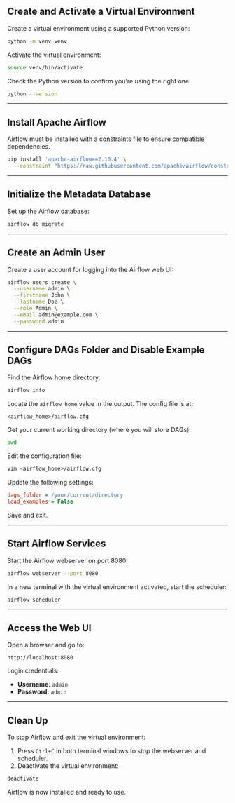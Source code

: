 ## Create and Activate a Virtual Environment

Create a virtual environment using a supported Python version:

```sh
python -m venv venv
```

Activate the virtual environment:

```sh
source venv/bin/activate
```

Check the Python version to confirm you're using the right one:

```sh
python --version
```

---

## Install Apache Airflow

Airflow must be installed with a constraints file to ensure compatible dependencies.

```sh
pip install 'apache-airflow==2.10.4' \
  --constraint "https://raw.githubusercontent.com/apache/airflow/constraints-2.10.4/constraints-3.12.txt"
```

---

## Initialize the Metadata Database

Set up the Airflow database:

```sh
airflow db migrate
```

---

## Create an Admin User

Create a user account for logging into the Airflow web UI:

```sh
airflow users create \
  --username admin \
  --firstname John \
  --lastname Doe \
  --role Admin \
  --email admin@example.com \
  --password admin
```

---

## Configure DAGs Folder and Disable Example DAGs

Find the Airflow home directory:

```sh
airflow info
```

Locate the `airflow_home` value in the output. The config file is at:

```
<airflow_home>/airflow.cfg
```

Get your current working directory (where you will store DAGs):

```sh
pwd
```

Edit the configuration file:

```sh
vim <airflow_home>/airflow.cfg
```

Update the following settings:

```ini
dags_folder = /your/current/directory
load_examples = False
```

Save and exit.

---

## Start Airflow Services

Start the Airflow webserver on port 8080:

```sh
airflow webserver --port 8080
```

In a new terminal with the virtual environment activated, start the scheduler:

```sh
airflow scheduler
```

---

## Access the Web UI

Open a browser and go to:

```
http://localhost:8080
```

Login credentials:

- **Username:** `admin`
- **Password:** `admin`

---

## Clean Up

To stop Airflow and exit the virtual environment:

1. Press `Ctrl+C` in both terminal windows to stop the webserver and scheduler.
2. Deactivate the virtual environment:

```sh
deactivate
```

Airflow is now installed and ready to use.
